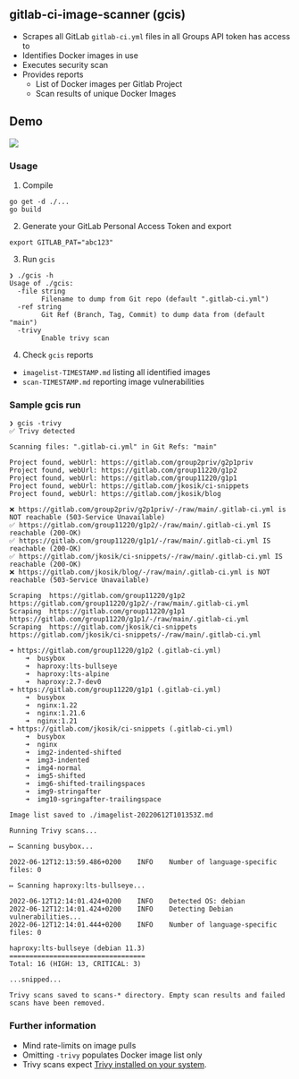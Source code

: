 ## gitlab-ci-image-scanner (gcis)
- Scrapes all GitLab `gitlab-ci.yml` files in all Groups API token has access to
- Identifies Docker images in use
- Executes security scan
- Provides reports
  - List of Docker images per Gitlab Project
  - Scan results of unique Docker Images

## Demo
![](readme.gif)
  
### Usage
1. Compile
```
go get -d ./...
go build
```
  
2. Generate your GitLab Personal Access Token and export
```
export GITLAB_PAT="abc123"
```
  
3. Run `gcis`
```
❯ ./gcis -h
Usage of ./gcis:
  -file string
        Filename to dump from Git repo (default ".gitlab-ci.yml")
  -ref string
        Git Ref (Branch, Tag, Commit) to dump data from (default "main")
  -trivy
        Enable trivy scan
```
  
4. Check `gcis` reports
- `imagelist-TIMESTAMP.md` listing all identified images
- `scan-TIMESTAMP.md` reporting image vulnerabilities
  
### Sample gcis run
```
❯ gcis -trivy
✅ Trivy detected

Scanning files: ".gitlab-ci.yml" in Git Refs: "main" 

Project found, webUrl: https://gitlab.com/group2priv/g2p1priv 
Project found, webUrl: https://gitlab.com/group11220/g1p2 
Project found, webUrl: https://gitlab.com/group11220/g1p1 
Project found, webUrl: https://gitlab.com/jkosik/ci-snippets 
Project found, webUrl: https://gitlab.com/jkosik/blog 

❌ https://gitlab.com/group2priv/g2p1priv/-/raw/main/.gitlab-ci.yml is NOT reachable (503-Service Unavailable) 
✅ https://gitlab.com/group11220/g1p2/-/raw/main/.gitlab-ci.yml IS reachable (200-OK) 
✅ https://gitlab.com/group11220/g1p1/-/raw/main/.gitlab-ci.yml IS reachable (200-OK) 
✅ https://gitlab.com/jkosik/ci-snippets/-/raw/main/.gitlab-ci.yml IS reachable (200-OK) 
❌ https://gitlab.com/jkosik/blog/-/raw/main/.gitlab-ci.yml is NOT reachable (503-Service Unavailable) 

Scraping  https://gitlab.com/group11220/g1p2 https://gitlab.com/group11220/g1p2/-/raw/main/.gitlab-ci.yml
Scraping  https://gitlab.com/group11220/g1p1 https://gitlab.com/group11220/g1p1/-/raw/main/.gitlab-ci.yml
Scraping  https://gitlab.com/jkosik/ci-snippets https://gitlab.com/jkosik/ci-snippets/-/raw/main/.gitlab-ci.yml

➜ https://gitlab.com/group11220/g1p2 (.gitlab-ci.yml) 
    ➜  busybox
    ➜  haproxy:lts-bullseye
    ➜  haproxy:lts-alpine
    ➜  haproxy:2.7-dev0
➜ https://gitlab.com/group11220/g1p1 (.gitlab-ci.yml) 
    ➜  busybox
    ➜  nginx:1.22
    ➜  nginx:1.21.6
    ➜  nginx:1.21
➜ https://gitlab.com/jkosik/ci-snippets (.gitlab-ci.yml) 
    ➜  busybox
    ➜  nginx
    ➜  img2-indented-shifted
    ➜  img3-indented
    ➜  img4-normal
    ➜  img5-shifted
    ➜  img6-shifted-trailingspaces
    ➜  img9-stringafter
    ➜  img10-sgringafter-trailingspace

Image list saved to ./imagelist-20220612T101353Z.md 

Running Trivy scans...

↦ Scanning busybox...

2022-06-12T12:13:59.486+0200    INFO    Number of language-specific files: 0

↦ Scanning haproxy:lts-bullseye...

2022-06-12T12:14:01.424+0200    INFO    Detected OS: debian
2022-06-12T12:14:01.424+0200    INFO    Detecting Debian vulnerabilities...
2022-06-12T12:14:01.444+0200    INFO    Number of language-specific files: 0

haproxy:lts-bullseye (debian 11.3)
==================================
Total: 16 (HIGH: 13, CRITICAL: 3)

...snipped...

Trivy scans saved to scans-* directory. Empty scan results and failed scans have been removed.
```
  
  ### Further information
- Mind rate-limits on image pulls
- Omitting `-trivy` populates Docker image list only
- Trivy scans expect [Trivy installed on your system](https://aquasecurity.github.io/trivy/v0.28.1/getting-started/installation/).